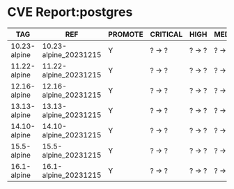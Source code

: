 # CVE Report:postgres
|     TAG      |          REF          | PROMOTE | CRITICAL |  HIGH  | MEDIUM |  LOW   | UNKNOWN |
|--------------|-----------------------|---------|----------|--------|--------|--------|---------|
| 10.23-alpine | 10.23-alpine_20231215 | Y       | ? -> ?   | ? -> ? | ? -> ? | ? -> ? | ? -> ?  |
| 11.22-alpine | 11.22-alpine_20231215 | Y       | ? -> ?   | ? -> ? | ? -> ? | ? -> ? | ? -> ?  |
| 12.16-alpine | 12.16-alpine_20231215 | Y       | ? -> ?   | ? -> ? | ? -> ? | ? -> ? | ? -> ?  |
| 13.13-alpine | 13.13-alpine_20231215 | Y       | ? -> ?   | ? -> ? | ? -> ? | ? -> ? | ? -> ?  |
| 14.10-alpine | 14.10-alpine_20231215 | Y       | ? -> ?   | ? -> ? | ? -> ? | ? -> ? | ? -> ?  |
| 15.5-alpine  | 15.5-alpine_20231215  | Y       | ? -> ?   | ? -> ? | ? -> ? | ? -> ? | ? -> ?  |
| 16.1-alpine  | 16.1-alpine_20231215  | Y       | ? -> ?   | ? -> ? | ? -> ? | ? -> ? | ? -> ?  |
